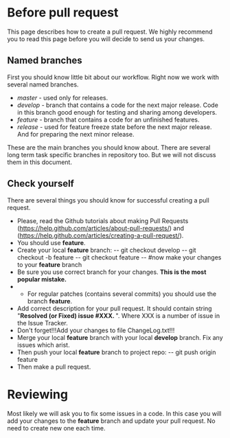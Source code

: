 # Before pull request

This page describes how to create a pull request. We highly recommend you to read this page before you will decide to send us your changes.

## Named branches

First you should know little bit about our workflow. Right now we work with several named branches.

* *master* - used only for releases.
* *develop* - branch that contains a code for the next major release. Code in this branch good enough for testing and sharing among developers.
* *feature* - branch that contains a code for an unfinished features.
* *release* - used for feature freeze state before the next major release. And for preparing the next minor release.

These are the main branches you should know about. There are several long term task specific branches in repository too. But we will not discuss them in this document.

## Check yourself

There are several things you should know for successful creating a pull request.

- Please, read the Github tutorials about making Pull Requests (https://help.github.com/articles/about-pull-requests/) and (https://help.github.com/articles/creating-a-pull-request/).
- You should use **feature**.
- Create your local **feature** branch:
-- git checkout develop
-- git checkout -b feature
-- git checkout feature
-- #now make your changes to your **feature** branch
- Be sure you use correct branch for your changes. **This is the most popular mistake.**
- - For regular patches (contains several commits) you should use the branch **feature**. 
- Add correct description for your pull request. It should contain string "**Resolved (or Fixed) issue #XXX. <Text of an issue description>**". Where XXX is a number of issue in the Issue Tracker.
- Don't forget!!!Add your changes to file ChangeLog.txt!!!
- Merge your local **feature** branch with your local **develop** branch. Fix any issues which arist.
- Then push your local **feature** branch to project repo:
-- git push origin feature
- Then make a pull request.

# Reviewing 
Most likely we will ask you to fix some issues in a code. In this case you will add your changes to the **feature** branch and update your pull request. No need to create new one each time.
